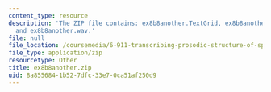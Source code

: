 ```yaml
---
content_type: resource
description: 'The ZIP file contains: ex8b8another.TextGrid, ex8b8another-ans.TextGrid,
  and ex8b8another.wav.'
file: null
file_location: /coursemedia/6-911-transcribing-prosodic-structure-of-spoken-utterances-with-tobi-january-iap-2006/8a8556841b527dfc33e70ca51af250d9_ex8b8another.zip
file_type: application/zip
resourcetype: Other
title: ex8b8another.zip
uid: 8a855684-1b52-7dfc-33e7-0ca51af250d9
---
```

